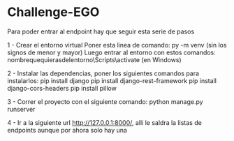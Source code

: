 # Challenge-EGO

Para poder entrar al endpoint hay que seguir esta serie de pasos 

1 - Crear el entorno virtual
    Poner esta linea de comando: py -m venv <nombrequequierasdelentorno> (sin los signos de menor y mayor)
    Luego entrar al entorno con estos comandos: nombrequequierasdelentorno\Scripts\activate (en Windows)

2 - Instalar las dependencias, poner los siguientes comandos para instalarlos:
    pip install django
    pip install django-rest-framework
    pip install django-cors-headers
    pip install pillow

3 - Correr el proyecto con el siguiente comando: python manage.py runserver

4 - Ir a la siguiente url http://127.0.0.1:8000/, alli le saldra la listas de endpoints aunque por ahora solo hay una